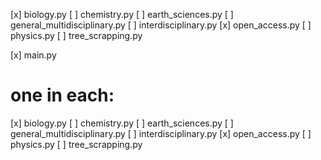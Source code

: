 [x] biology.py
[ ] chemistry.py
[ ] earth_sciences.py
[ ] general_multidisciplinary.py
[ ] interdisciplinary.py
[x] open_access.py
[ ] physics.py
[ ] tree_scrapping.py

[x] main.py

# one in each:
[x] biology.py
[ ] chemistry.py
[ ] earth_sciences.py
[ ] general_multidisciplinary.py
[ ] interdisciplinary.py
[x] open_access.py
[ ] physics.py
[ ] tree_scrapping.py

